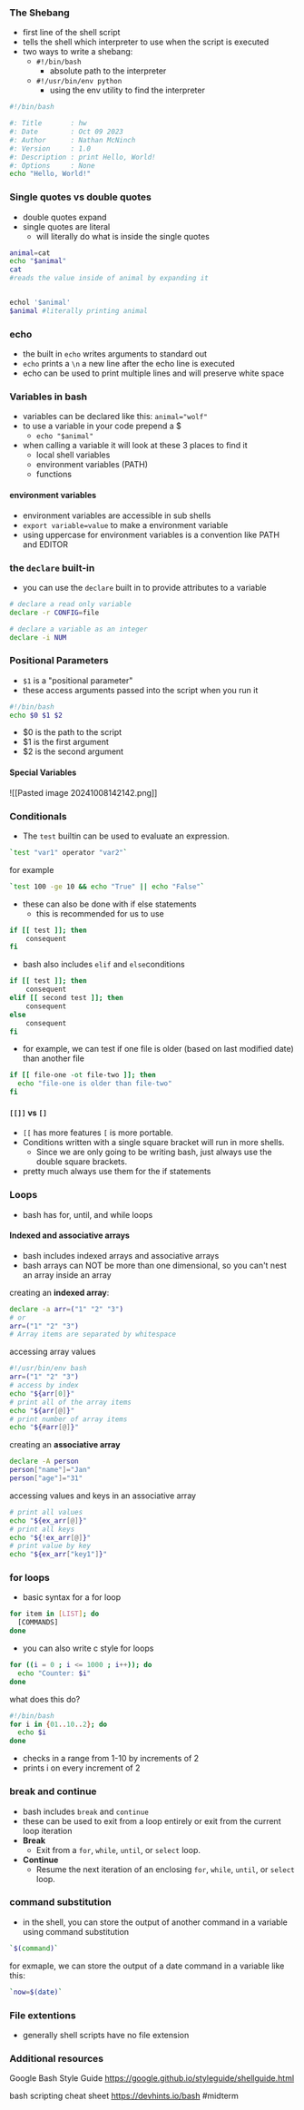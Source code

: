 ### The Shebang
- first line of the shell script
- tells the shell which interpreter to use when the script is executed 
- two ways to write a shebang:
	- `#!/bin/bash`
		- absolute path to the interpreter 
	- `#!/usr/bin/env python`
		- using the env utility to find the interpreter
```bash
#!/bin/bash

#: Title       : hw
#: Date        : Oct 09 2023
#: Author      : Nathan McNinch
#: Version     : 1.0
#: Description : print Hello, World!
#: Options     : None
echo "Hello, World!"
```

### Single quotes vs double quotes
- double quotes expand
- single quotes are literal 
	- will literally do what is inside the single quotes

```bash
animal=cat
echo "$animal"
cat
#reads the value inside of animal by expanding it 


echol '$animal'
$animal #literally printing animal
```

### echo
- the built in `echo` writes arguments to standard out
- `echo` prints a `\n` a new line after the echo line is executed 
- echo can be used to print multiple lines and will preserve white space

### Variables in bash
- variables can be declared like this: `animal="wolf"`
- to use a variable in your code prepend a $
	- `echo "$animal"`
- when calling a variable it will look at these 3 places to find it
	- local shell variables
	- environment variables (PATH)
	- functions 

#### environment variables
- environment variables are accessible in sub shells
- `export variable=value` to make a environment variable
- using uppercase for environment variables is a convention like PATH and EDITOR

### the `declare` built-in
- you can use the `declare` built in to provide attributes to a variable
```bash
# declare a read only variable
declare -r CONFIG=file

# declare a variable as an integer
declare -i NUM
```

### Positional Parameters
- `$1` is a "positional parameter"
- these access arguments passed into the script when you run it 

```bash
#!/bin/bash
echo $0 $1 $2
```
- $0 is the path to the script
- $1 is the first argument
- $2 is the second argument 

#### Special Variables
![[Pasted image 20241008142142.png]]

### Conditionals
- The `test` builtin can be used to evaluate an expression.
```bash 
`test "var1" operator "var2"`
```

for example
```bash
`test 100 -ge 10 && echo "True" || echo "False"`
```

- these can also be done with if else statements
	- this is recommended for us to use 
```bash
if [[ test ]]; then
	consequent
fi
```

- bash also includes `elif` and `else`conditions
```bash
if [[ test ]]; then
	consequent
elif [[ second test ]]; then
	consequent
else
	consequent
fi
```

- for example, we can test if one file is older (based on last modified date) than another file
```bash
if [[ file-one -ot file-two ]]; then
  echo "file-one is older than file-two"
fi
```

#### `[[]]` vs `[]`
- `[[` has more features `[` is more portable. 
- Conditions written with a single square bracket will run in more shells. 
	- Since we are only going to be writing bash, just always use the double square brackets.
- pretty much always use them for the if statements 

### Loops
- bash has for, until, and while loops 

#### Indexed and associative arrays 
- bash includes indexed arrays and associative arrays
- bash arrays can NOT be more than one dimensional, so you can't nest an array inside an array

creating an **indexed array**:
```bash
declare -a arr=("1" "2" "3")
# or
arr=("1" "2" "3")
# Array items are separated by whitespace
```

accessing array values
```bash
#!/usr/bin/env bash
arr=("1" "2" "3")
# access by index
echo "${arr[0]}"
# print all of the array items
echo "${arr[@]}"
# print number of array items
echo "${#arr[@]}"
```

creating an **associative array**
```bash
declare -A person
person["name"]="Jan"
person["age"]="31"
```

accessing values and keys in an associative array
```bash
# print all values
echo "${ex_arr[@]}"
# print all keys
echo "${!ex_arr[@]}"
# print value by key
echo "${ex_arr["key1"]}"
```

### for loops
- basic syntax for a for loop
```bash
for item in [LIST]; do
  [COMMANDS]
done
```

- you can also write c style for loops
```bash
for ((i = 0 ; i <= 1000 ; i++)); do
  echo "Counter: $i"
done
```

what does this do?
```bash
#!/bin/bash
for i in {01..10..2}; do
  echo $i
done
```
- checks in a range from 1-10 by increments of 2
- prints i on every increment of 2

### break and continue
- bash includes `break` and `continue`
- these can be used to exit from a loop entirely or exit from the current loop iteration 
- **Break**
	- Exit from a `for`, `while`, `until`, or `select` loop.
- **Continue**
	- Resume the next iteration of an enclosing `for`, `while`, `until`, or `select` loop.

### command substitution
- in the shell, you can store the output of another command in a variable using command substitution 
```bash 
`$(command)`
```

for exmaple, we can store the output of a date command in a variable like this:
```bash
`now=$(date)`
```

### File extentions
- generally shell scripts have no file extension
### Additional resources
Google Bash Style Guide
https://google.github.io/styleguide/shellguide.html

bash scripting cheat sheet
https://devhints.io/bash
#midterm 
